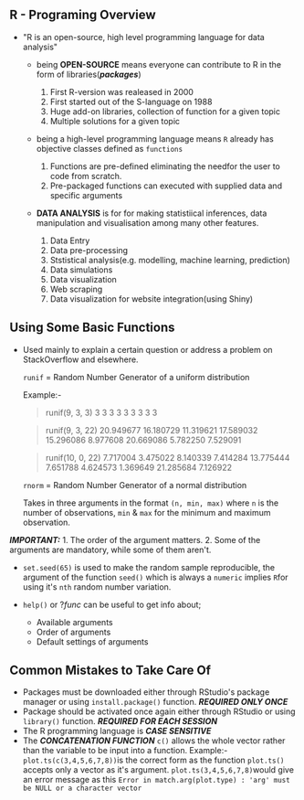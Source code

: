 R - Programing Overview
---
- "R is an open-source, high level programming language for data analysis"
	- being **OPEN-SOURCE** means everyone can contribute to R in the form of libraries(**_packages_**)
		1. First R-version was realeased in 2000
		2. First started out of the S-language on 1988
		3. Huge add-on libraries, collection of function for a given topic
		4. Multiple solutions for a given topic
		
	- being a high-level programming language means `R` already has objective classes defined as `functions`
		1. Functions are pre-defined eliminating the needfor the user to code from scratch.
		2. Pre-packaged functions can executed with supplied data and specific arguments
		
	- **DATA ANALYSIS** is for for making statistiical inferences, data manipulation and visualisation among many other features.
		1. Data Entry
		2. Data pre-processing
		3. Ststistical analysis(e.g. modelling, machine learning, prediction)
		4. Data simulations
		5. Data visualization
		6. Web scraping
		7. Data visualization for website integration(using Shiny)
		
Using Some Basic Functions
---
- Used mainly to explain a certain question or address a problem on StackOverflow and elsewhere.
	
    `runif` = Random Number Generator of a uniform distribution

	Example:-

	> runif(9, 3, 3)
 3 3 3 3 3 3 3 3 3

	> runif(9, 3, 22)
 20.949677 16.180729 11.319621 17.589032 15.296086  8.977608 20.669086  5.782250  7.529091

	> runif(10, 0, 22)
  7.717004  3.475022  8.140339  7.414284 13.775444  7.651788  4.624573  1.369649 21.285684  7.126922

    `rnorm` = Random Number Generator of a normal distribution

	Takes in three arguments in the format `(n, min, max)` where `n` is the number of observations, `min` & `max` for the minimum and maximum observation.

**_IMPORTANT:_**
		1. The order of the argument matters.
        2. Some of the arguments are mandatory, while some of them aren't.

- `set.seed(65)` is used to make the random sample reproducible, the argument of the function `seed()` which is always a `numeric` implies `R`for using it's `nth` random number variation.

- `help()` or ?_func_ can be useful to get info about;
	- Available arguments
	- Order of arguments
	- Default settings of arguments

Common Mistakes to Take Care Of
----
- Packages must be downloaded either through RStudio's package manager or using `install.package()` function. _**REQUIRED ONLY ONCE**_
- Package should be activated once again either through RStudio or using `library()` function. _**REQUIRED FOR EACH SESSION**_
-  The R programming language is _**CASE SENSITIVE**_
-  The _**CONCATENATION FUNCTION**_ `c()` allows the whole vector rather than the variable to be input into a function.
	Example:-
    `plot.ts(c(3,4,5,6,7,8))`is the correct form as the function `plot.ts()` accepts 	only a vector as it's argument.
    `plot.ts(3,4,5,6,7,8)`would give an error message as this `Error in match.arg(plot.type) : 'arg' must be NULL or a character vector`
